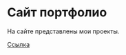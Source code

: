 # Сайт портфолио

На сайте представлены мои проекты.

[Ссылка](https://mofrog.github.io/portfolio-site/)
